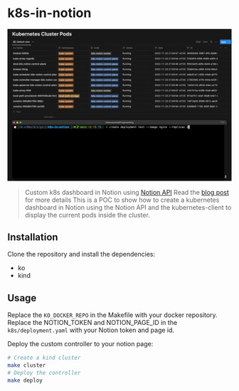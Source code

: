 # k8s-in-notion
![example](https://raw.githubusercontent.com/julianfbeck/k8s-in-notion/main/media/example.gif)

> Custom k8s dashboard in Notion using [Notion API](https://developers.notion.com/)
> Read the [blog post](https://blog.julianbeck.com/posts/kubernetes-dashboard-in-notion/) for more details
This is a POC to show how to create a kubernetes dashboard in Notion using the Notion API and the kubernetes-client to display the current pods inside the cluster.

## Installation
Clone the repository and install the dependencies:
* ko
* kind

## Usage
Replace the `KO_DOCKER_REPO` in the Makefile with your docker repository.
Replace the NOTION_TOKEN and NOTION_PAGE_ID in the `k8s/deployment.yaml` with your Notion token and page id.

Deploy the custom controller to your notion page:
```bash
# Create a kind cluster
make cluster
# Deploy the controller
make deploy
```
